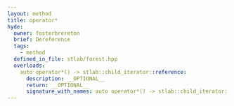 ```yaml
---
layout: method
title: operator*
hyde:
  owner: fosterbrereton
  brief: Dereference
  tags:
    - method
  defined_in_file: stlab/forest.hpp
  overloads:
    auto operator*() -> stlab::child_iterator::reference:
      description: __OPTIONAL__
      return: __OPTIONAL__
      signature_with_names: auto operator*() -> stlab::child_iterator::reference
---
```

